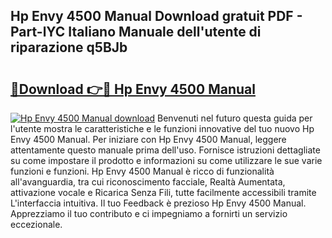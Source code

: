 ## Hp Envy 4500 Manual Download gratuit PDF - Part-lYC Italiano Manuale dell'utente di riparazione q5BJb

# <h2><a href="http://df97a8m.blite.top/?on=Hp+Envy+4500+Manual">🔗Download 👉🔴 Hp Envy 4500 Manual</a></h2>

[![Hp Envy 4500 Manual download](https://i.imgur.com/lujVjoI.png)](http://df97a8m.blite.top/?on=Hp+Envy+4500+Manual)
Benvenuti nel futuro questa guida per l'utente mostra le caratteristiche e le funzioni innovative del tuo nuovo Hp Envy 4500 Manual. Per iniziare con Hp Envy 4500 Manual, leggere attentamente questo manuale prima dell'uso. Fornisce istruzioni dettagliate su come impostare il prodotto e informazioni su come utilizzare le sue varie funzioni e funzioni. Hp Envy 4500 Manual è ricco di funzionalità all'avanguardia, tra cui riconoscimento facciale, Realtà Aumentata, attivazione vocale e Ricarica Senza Fili, tutte facilmente accessibili tramite L'interfaccia intuitiva. Il tuo Feedback è prezioso Hp Envy 4500 Manual. Apprezziamo il tuo contributo e ci impegniamo a fornirti un servizio eccezionale.
